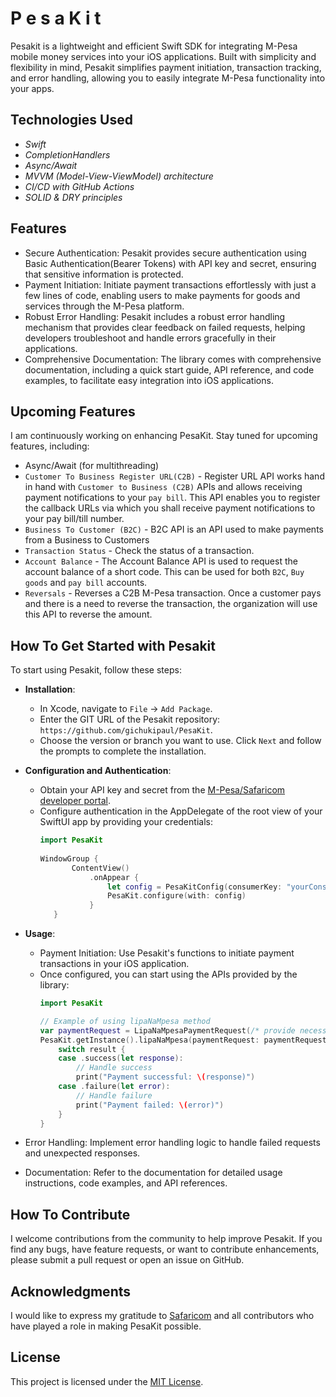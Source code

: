 # P e s a K i t
Pesakit is a lightweight and efficient Swift SDK for integrating M-Pesa mobile money services into your iOS applications. Built with simplicity and flexibility in mind, Pesakit simplifies payment initiation, transaction tracking, and error handling, allowing you to easily integrate M-Pesa functionality into your apps.
## **Technologies Used**
- *Swift*
- *CompletionHandlers*
- *Async/Await*
- *MVVM (Model-View-ViewModel) architecture*
- *CI/CD with GitHub Actions*
- *SOLID & DRY principles*

## Features
- Secure Authentication: Pesakit provides secure authentication using Basic Authentication(Bearer Tokens) with API key and secret, ensuring that sensitive information is protected.
- Payment Initiation: Initiate payment transactions effortlessly with just a few lines of code, enabling users to make payments for goods and services through the M-Pesa platform.
- Robust Error Handling: Pesakit includes a robust error handling mechanism that provides clear feedback on failed requests, helping developers troubleshoot and handle errors gracefully in their applications.
- Comprehensive Documentation: The library comes with comprehensive documentation, including a quick start guide, API reference, and code examples, to facilitate easy integration into iOS applications.

## Upcoming Features
I am continuously working on enhancing PesaKit. Stay tuned for upcoming features, including:
- Async/Await (for multithreading)
- `Customer To Business Register URL(C2B)` - Register URL API works hand in hand with `Customer to Business (C2B)` APIs and allows receiving payment notifications to your `pay bill`. This API enables you to register the callback URLs via which you shall receive payment notifications to your pay bill/till number. 
- `Business To Customer (B2C)` - B2C API is an API used to make payments from a Business to Customers
- `Transaction Status` - Check the status of a transaction.
- `Account Balance` - The Account Balance API is used to request the account balance of a short code. This can be used for both `B2C`, `Buy goods` and `pay bill` accounts.
- `Reversals` - Reverses a C2B M-Pesa transaction. Once a customer pays and there is a need to reverse the transaction, the organization will use this API to reverse the amount.

## How To Get Started with Pesakit
To start using Pesakit, follow these steps:
- **Installation**: 
   - In Xcode, navigate to ` File ` -> ` Add Package `.
   - Enter the GIT URL of the Pesakit repository: ` https://github.com/gichukipaul/PesaKit `.
   - Choose the version or branch you want to use. Click `Next` and follow the prompts to complete the installation.
- **Configuration and Authentication**: 
   - Obtain your API key and secret from the [M-Pesa/Safaricom developer portal](https://developer.safaricom.co.ke).
   - Configure authentication in the AppDelegate of the root view of your SwiftUI app by providing your credentials:
     ```swift
     import PesaKit
        
     WindowGroup {
            ContentView()
                .onAppear {
                    let config = PesaKitConfig(consumerKey: "yourConsumerKey", consumerSecret: "yourConsumerSecret")
                    PesaKit.configure(with: config)
                }
        }
     
     ```

- **Usage**: 
   - Payment Initiation: Use Pesakit's functions to initiate payment transactions in your iOS application. 
   - Once configured, you can start using the APIs provided by the library:
     ```swift
     import PesaKit

     // Example of using lipaNaMpesa method
     var paymentRequest = LipaNaMpesaPaymentRequest(/* provide necessary parameters */)
     PesaKit.getInstance().lipaNaMpesa(paymentRequest: paymentRequest) { result in
         switch result {
         case .success(let response):
             // Handle success
             print("Payment successful: \(response)")
         case .failure(let error):
             // Handle failure
             print("Payment failed: \(error)")
         }
     }
     
     ```
- Error Handling: Implement error handling logic to handle failed requests and unexpected responses.
- Documentation: Refer to the documentation for detailed usage instructions, code examples, and API references.

## How To Contribute
I welcome contributions from the community to help improve Pesakit. If you find any bugs, have feature requests, or want to contribute enhancements, please submit a pull request or open an issue on GitHub.
## Acknowledgments
I would like to express my gratitude to [Safaricom](https://developer.safaricom.co.ke) and all contributors who have played a role in making PesaKit possible.
## License
This project is licensed under the [MIT License](LICENSE).
